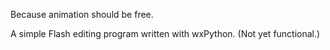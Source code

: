 Because animation should be free.

A simple Flash editing program written with wxPython. (Not yet functional.)